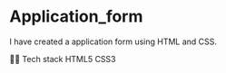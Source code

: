 # Application_form
I have created a application form using HTML and CSS.

👩‍💻 Tech stack
HTML5
CSS3
